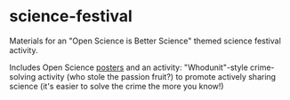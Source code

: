 # science-festival
Materials for an "Open Science is Better Science" themed science festival activity. 

Includes Open Science [posters](posters/README.md) and an activity: "Whodunit"-style crime-solving activity (who stole the passion fruit?) to promote actively sharing science (it's easier to solve the crime the more you know!)
